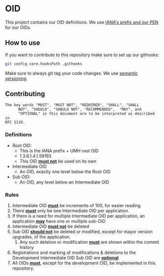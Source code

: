 # OID

This project contains our OID definitions. We use [IANA's prefix and our PEN](https://www.iana.org/assignments/enterprise-numbers/enterprise-numbers) for our OIDs.

## How to use

If you want to contribute to this repository make sure to set up our githooks:
```bash
git config core.hooksPath .githooks
```

Make sure to always git tag your code changes. We use [semantic versioning](https://semver.org/).

## Contributing

```
The key words "MUST", "MUST NOT", "REQUIRED", "SHALL", "SHALL
      NOT", "SHOULD", "SHOULD NOT", "RECOMMENDED",  "MAY", and
      "OPTIONAL" in this document are to be interpreted as described in
RFC 2119.
```

### Definitions

- Root OID:
   - This is the IANA prefix + UMH root OID
   - 1.3.6.1.4.1.59193
   - This OID **[must not](https://datatracker.ietf.org/doc/html/rfc2119#section-2)** be used on its own
- Intermediate OID
   - An OID, exactly one level below the Root OID
- Sub OID:
   - An OID, any level below an Intermediate OID

### Rules

1. Intermediate OID **[must](https://datatracker.ietf.org/doc/html/rfc2119#section-1)** be increments of 100, for easier reading
2. There **[must](https://datatracker.ietf.org/doc/html/rfc2119#section-1)** only be one Intermediate OID per application.
3. If there is a need for multiple Intermediate OID per application, an application **[may](https://datatracker.ietf.org/doc/html/rfc2119#section-5)** have one or multiple sub-OID
4. Intermediate OID **[must not](https://datatracker.ietf.org/doc/html/rfc2119#section-2)** be deleted
5. Sub OID **[should not](https://datatracker.ietf.org/doc/html/rfc2119#section-4)** be deleted or modified, except for mayor version upgrades, of the application.
    1. Any such deletion or modification **[must](https://datatracker.ietf.org/doc/html/rfc2119#section-1)** are shown within the commit history
6. Registrations and marking of modifications & deletions to the Development Intermediate OID Sub OID are **[optional](https://datatracker.ietf.org/doc/html/rfc2119#section-5)**
7. All OIDs **[must](https://datatracker.ietf.org/doc/html/rfc2119#section-1)**, except for the development OID, be implemented in this repository.
